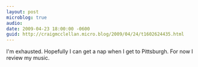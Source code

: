 ```yaml
---
layout: post
microblog: true
audio: 
date: 2009-04-23 18:00:00 -0600
guid: http://craigmcclellan.micro.blog/2009/04/24/t1602624435.html
---
```

I'm exhausted. Hopefully I can get a nap when I get to Pittsburgh. For now I review my music.

